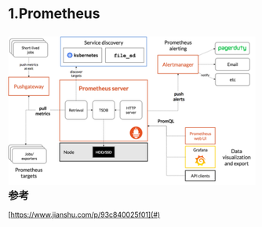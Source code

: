 # 1.Prometheus

## ![img](/static/image/662544-20190308115806797-1750460125.png)参考

[https://www.jianshu.com/p/93c840025f01](#)

